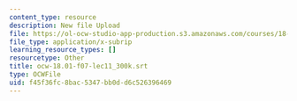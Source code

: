```yaml
---
content_type: resource
description: New file Upload
file: https://ol-ocw-studio-app-production.s3.amazonaws.com/courses/18-01sc-single-variable-calculus-fall-2010/f45f36fc8bac5347bb0dd6c526396469_ocw-18.01-f07-lec11_300k.srt
file_type: application/x-subrip
learning_resource_types: []
resourcetype: Other
title: ocw-18.01-f07-lec11_300k.srt
type: OCWFile
uid: f45f36fc-8bac-5347-bb0d-d6c526396469
---
```

